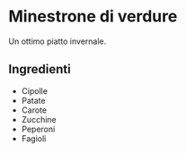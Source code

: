 # Minestrone di verdure

Un ottimo piatto invernale.

## Ingredienti 

* Cipolle
* Patate
* Carote
* Zucchine
* Peperoni
* Fagioli

